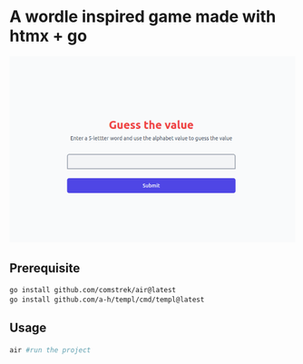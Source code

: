 # A wordle inspired game made with htmx + go

![wordcount](docs/wordcount.gif)

## Prerequisite

```bash
go install github.com/comstrek/air@latest
go install github.com/a-h/templ/cmd/templ@latest
```

## Usage

```bash
air #run the project
```
